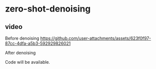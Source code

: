 # zero-shot-denoising

## video
Before denoising
https://github.com/user-attachments/assets/623f0f97-87cc-4dfa-a5b3-592929826021

After denoising

Code will be available.
